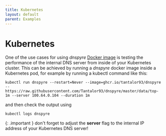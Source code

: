 ```yaml
---
title: Kubernetes
layout: default
parent: Examples
---
```


# Kubernetes

One of the use cases for using *dnspyre* [Docker image](https://github.com/Tantalor93/dnspyre/pkgs/container/dnspyre) is testing the performance of
the internal DNS server from inside of your Kubernetes cluster. This can be achieved by running a *dnspyre* docker image inside a Kubernetes pod,
for example by running a kubectl command like this:

```
kubectl run dnspyre --restart=Never --image=ghcr.io/tantalor93/dnspyre -- https://raw.githubusercontent.com/Tantalor93/dnspyre/master/data/top-1m --server 100.64.0.104 --duration 1m
```
and then check the output using

```
kubectl logs dnspyre
```

{: .important }
don't forget to adjust the **server** flag to the internal IP address of your Kubernetes DNS server!
